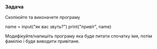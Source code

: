 ### Задача
Скопіюйте та виконачете програму  
   
   name = input("як вас звуть?")
   print("привіт", name)
   
Модифікуйте/напишіть програму яка буде питати спочатку імя, потім фамілію і буде виводити привітаня.  
